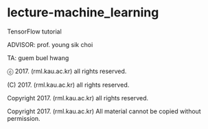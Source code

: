 # lecture-machine_learning

TensorFlow tutorial

ADVISOR: prof. young sik choi

TA: guem buel hwang

ⓒ 2017. (rml.kau.ac.kr) all rights reserved.

(C) 2017. (rml.kau.ac.kr) all rights reserved.

Copyright 2017. (rml.kau.ac.kr) all rights reserved.

Copyright 2017. (rml.kau.ac.kr) All material cannot be copied without permission.
